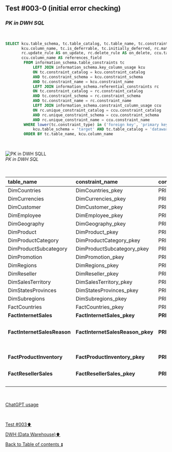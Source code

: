 ## Test #003-0 (initial error checking)  

### **_PK in DWH SQL_**  

<p><br></p> 

````SQL
SELECT kcu.table_schema, tc.table_catalog, tc.table_name, tc.constraint_name, tc.constraint_type, 
	   kcu.column_name, tc.is_deferrable, tc.initially_deferred, rc.match_option AS match_type, 
	   rc.update_rule AS on_update, rc.delete_rule AS on_delete, ccu.table_name AS references_table,
	   ccu.column_name AS references_field
		FROM information_schema.table_constraints tc
			LEFT JOIN information_schema.key_column_usage kcu
			ON tc.constraint_catalog = kcu.constraint_catalog
			AND tc.constraint_schema = kcu.constraint_schema
			AND tc.constraint_name = kcu.constraint_name
			LEFT JOIN information_schema.referential_constraints rc
			ON tc.constraint_catalog = rc.constraint_catalog
			AND tc.constraint_schema = rc.constraint_schema
			AND tc.constraint_name = rc.constraint_name
			LEFT JOIN information_schema.constraint_column_usage ccu
			ON rc.unique_constraint_catalog = ccu.constraint_catalog
			AND rc.unique_constraint_schema = ccu.constraint_schema
			AND rc.unique_constraint_name = ccu.constraint_name
		WHERE lower(tc.constraint_type) in ('foreign key', 'primary key') AND
			kcu.table_schema = 'target' AND tc.table_catalog = 'datawarehouse' AND tc.table_name<> 'Metadata'
		ORDER BY tc.table_name, kcu.column_name
````

<p><br></p>

![PK in DWH SQLL](https://i.imgur.com/GNyXB0K.png)  
_PK in DWH SQL_

<p><br></p>

| table_name                    | constraint_name                  | constraint_type   | column_name           |
| :---------------------------- | :------------------------------- | :---------------- | :-------------------- |
| DimCountries                  | DimCountries_pkey                | PRIMARY KEY       | CountryCode           |
| DimCurrencies                 | DimCurrencies_pkey               | PRIMARY KEY       | CurrencyKey           |
| DimCustomer                   | DimCustomer_pkey                 | PRIMARY KEY       | CustomerKey           |
| DimEmployee                   | DimEmployee_pkey                 | PRIMARY KEY       | EmployeeKey           |
| DimGeography                  | DimGeography_pkey                | PRIMARY KEY       | GeographyKey          |
| DimProduct                    | DimProduct_pkey                  | PRIMARY KEY       | ProductKey            |
| DimProductCategory            | DimProductCategory_pkey          | PRIMARY KEY       | ProductCategoryKey    |
| DimProductSubcategory         | DimProductSubcategory_pkey       | PRIMARY KEY       | ProductSubcategoryKey |
| DimPromotion                  | DimPromotion_pkey                | PRIMARY KEY       | PromotionKey          |
| DimRegions                    | DimRegions_pkey                  | PRIMARY KEY       | RegionCode            |
| DimReseller                   | DimReseller_pkey                 | PRIMARY KEY       | ResellerKey           |
| DimSalesTerritory             | DimSalesTerritory_pkey           | PRIMARY KEY       | SalesTerritoryKey     |
| DimStatesProvinces            | DimStatesProvinces_pkey          | PRIMARY KEY       | StateProvinceCode     |
| DimSubregions                 | DimSubregions_pkey               | PRIMARY KEY       | SubregionCode         |
| FactCountries                 | FactCountries_pkey               | PRIMARY KEY       | CountryCode           |
| **FactInternetSales**         | **FactInternetSales_pkey**       | **PRIMARY KEY**   | SalesOrderLineNumber  |
|                               |                                  |                   | SalesOrderNumber      |
| **FactInternetSalesReason**   | **FactInternetSalesReason_pkey** | **PRIMARY KEY**   | SalesOrderLineNumber  |
|                               |                                  |                   | SalesOrderNumber      |
|                               |                                  |                   | SalesReasonKey        |
| **FactProductInventory**      | **FactProductInventory_pkey**    | **PRIMARY KEY**   | MovementDate          |
|                               |                                  |                   | ProductKey            |
| **FactResellerSales**         | **FactResellerSales_pkey**       | **PRIMARY KEY**   | SalesOrderLineNumber  |
|                               |                                  |                   | SalesOrderNumber      |

<p><br></p> 

[ChatGPT usage](../../CHATGPT_USAGE.md)  

<p><br></p>

[Test #003:arrow_up:](t003.md)  

[DWH (Data Warehouse):arrow_up:](../dwh.md)  

[Back to Table of contents :arrow_double_up:](../../README.md)   
